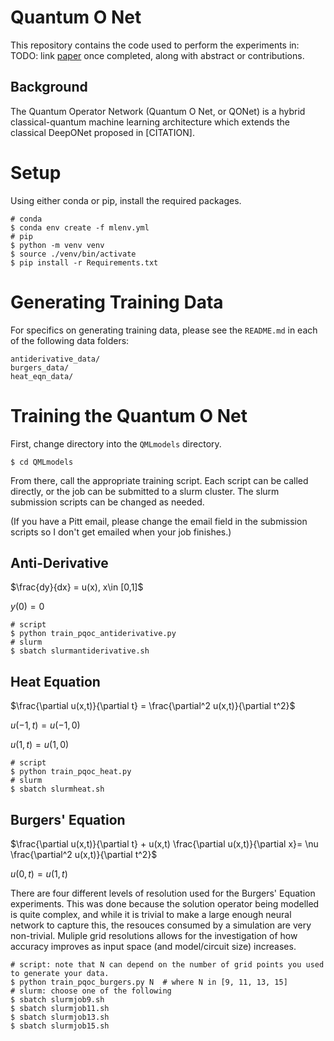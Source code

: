 # Quantum O Net

This repository contains the code used to perform the experiments in: TODO: link [paper](/) once completed, along with abstract or contributions.

## Background
The Quantum Operator Network (Quantum O Net, or QONet) is a hybrid classical-quantum machine learning architecture which extends the classical DeepONet proposed in [CITATION].

# Setup
Using either conda or pip, install the required packages.
```shell
# conda
$ conda env create -f mlenv.yml
# pip
$ python -m venv venv
$ source ./venv/bin/activate
$ pip install -r Requirements.txt
```

# Generating Training Data
For specifics on generating training data, please see the ```README.md``` in each of the following data folders:
```shell
antiderivative_data/
burgers_data/
heat_eqn_data/
```

# Training the Quantum O Net
First, change directory into the ```QMLmodels``` directory.
```shell
$ cd QMLmodels
```
From there, call the appropriate training script. Each script can be called directly, or the job can be submitted to a slurm cluster. The slurm submission scripts can be changed as needed. 

(If you have a Pitt email, please change the email field in the submission scripts so I don't get emailed when your job finishes.)

## Anti-Derivative
$\frac{dy}{dx} = u(x), x\in [0,1]$

$y(0)=0$

```shell
# script
$ python train_pqoc_antiderivative.py
# slurm
$ sbatch slurmantiderivative.sh
```

## Heat Equation
$\frac{\partial u(x,t)}{\partial t} = \frac{\partial^2 u(x,t)}{\partial t^2}$

$u(-1, t)=u(-1, 0)$

$u(1, t)=u(1, 0)$

```shell
# script
$ python train_pqoc_heat.py
# slurm
$ sbatch slurmheat.sh
```

## Burgers' Equation
$\frac{\partial u(x,t)}{\partial t} + u(x,t) \frac{\partial u(x,t)}{\partial x}= \nu \frac{\partial^2 u(x,t)}{\partial t^2}$

$u(0,t)=u(1,t)$

There are four different levels of resolution used for the Burgers' Equation experiments. This was done because the solution operator being modelled is quite complex, and while it is trivial to make a large enough neural network to capture this, the resouces consumed by a simulation are very non-trivial. Muliple grid resolutions allows for the investigation of how accuracy improves as input space (and model/circuit size) increases.
```shell
# script: note that N can depend on the number of grid points you used to generate your data.
$ python train_pqoc_burgers.py N  # where N in [9, 11, 13, 15]
# slurm: choose one of the following
$ sbatch slurmjob9.sh
$ sbatch slurmjob11.sh
$ sbatch slurmjob13.sh
$ sbatch slurmjob15.sh
```